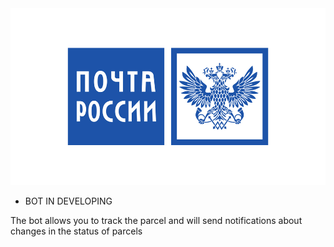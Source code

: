 <img src="images/logoPRF.png" alt="Logo">

* BOT IN DEVELOPING

The bot allows you to track the parcel and will send notifications about changes in the status of parcels
